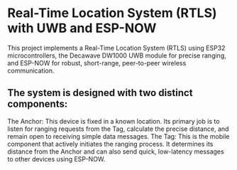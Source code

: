 # Real-Time Location System (RTLS) with UWB and ESP-NOW
This project implements a Real-Time Location System (RTLS) using ESP32 microcontrollers, the Decawave DW1000 UWB module for precise ranging, and ESP-NOW for robust, short-range, peer-to-peer wireless communication.

## The system is designed with two distinct components:

The Anchor: This device is fixed in a known location. Its primary job is to listen for ranging requests from the Tag, calculate the precise distance, and remain open to receiving simple data messages.
The Tag: This is the mobile component that actively initiates the ranging process. It determines its distance from the Anchor and can also send quick, low-latency messages to other devices using ESP-NOW.
